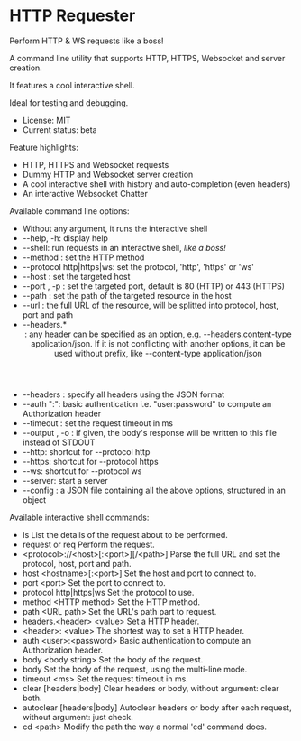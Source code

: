 

# HTTP Requester

Perform HTTP & WS requests like a boss!

A command line utility that supports HTTP, HTTPS, Websocket and server creation.

It features a cool interactive shell.

Ideal for testing and debugging.

* License: MIT
* Current status: beta



Feature highlights:

* HTTP, HTTPS and Websocket requests
* Dummy HTTP and Websocket server creation
* A cool interactive shell with history and auto-completion (even headers)
* An interactive Websocket Chatter



Available command line options:

* Without any argument, it runs the interactive shell
* --help, -h: display help
* --shell: run requests in an interactive shell, *like a boss!*
* --method <method>: set the HTTP method
* --protocol http|https|ws: set the protocol, 'http', 'https' or 'ws'
* --host <host>: set the targeted host
* --port <port number>, -p <port number>: set the targeted port, default is 80 (HTTP) or 443 (HTTPS)
* --path <path>: set the path of the targeted resource in the host
* --url <URL>: the full URL of the resource, will be splitted into protocol, host, port and path
* --headers.* <header value>: any header can be specified as an option, e.g. --headers.content-type application/json.
  If it is not conflicting with another options, it can be used without prefix,
  like --content-type application/json
* --headers <json string>: specify all headers using the JSON format
* --auth "<user>:<password>": basic authentication i.e. "user:password" to compute an Authorization header
* --timeout <ms>: set the request timeout in ms
* --output <file>, -o <file>: if given, the body's response will be written to this file instead of STDOUT
* --http: shortcut for --protocol http
* --https: shortcut for --protocol https
* --ws: shortcut for --protocol ws
* --server: start a server
* --config <file>: a JSON file containing all the above options, structured in an object



Available interactive shell commands:

* ls
	List the details of the request about to be performed.
* request or req
	Perform the request.
* &lt;protocol&gt;://&lt;host&gt;[:&lt;port&gt;][/&lt;path&gt;]
	Parse the full URL and set the protocol, host, port and path.
* host &lt;hostname&gt;[:&lt;port&gt;]
	Set the host and port to connect to.
* port &lt;port&gt;
	Set the port to connect to.
* protocol http|https|ws
	Set the protocol to use.
* method &lt;HTTP method&gt;
	Set the HTTP method.
* path &lt;URL path&gt;
	Set the URL's path part to request.
* headers.&lt;header&gt; &lt;value&gt;
	Set a HTTP header.
* &lt;header&gt;: &lt;value&gt;
	The shortest way to set a HTTP header.
* auth &lt;user&gt;:&lt;password&gt;
	Basic authentication to compute an Authorization header.
* body &lt;body string&gt;
	Set the body of the request.
* body
	Set the body of the request, using the multi-line mode.
* timeout &lt;ms&gt;
	Set the request timeout in ms.
* clear [headers|body]
	Clear headers or body, without argument: clear both.
* autoclear [headers|body]
	Autoclear headers or body after each request, without argument: just check.
* cd &lt;path&gt;
	Modify the path the way a normal 'cd' command does.



